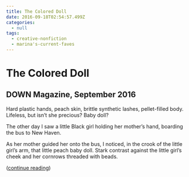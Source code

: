 ```yaml
---
title: The Colored Doll
date: 2016-09-18T02:54:57.499Z
categories:
  - null
tags:
  - creative-nonfiction
  - marina's-current-faves
---
```

# The Colored Doll

## DOWN Magazine, September 2016

Hard plastic hands, peach skin, brittle synthetic lashes, pellet-filled body. Lifeless, but isn’t she precious? Baby doll?

The other day I saw a little Black girl holding her mother’s hand, boarding the bus to New Haven.

As her mother guided her onto the bus, I noticed, in the crook of the little girl’s arm, that little peach baby doll. Stark contrast against the little girl’s cheek and her cornrows threaded with beads.

([continue reading](https://downatyale.com/the-colored-doll/))
